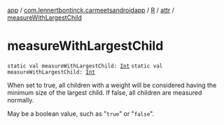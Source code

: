 [app](../../../index.md) / [com.lennertbontinck.carmeetsandroidapp](../../index.md) / [R](../index.md) / [attr](index.md) / [measureWithLargestChild](./measure-with-largest-child.md)

# measureWithLargestChild

`static val measureWithLargestChild: `[`Int`](https://kotlinlang.org/api/latest/jvm/stdlib/kotlin/-int/index.html)
`static val measureWithLargestChild: `[`Int`](https://kotlinlang.org/api/latest/jvm/stdlib/kotlin/-int/index.html)

When set to true, all children with a weight will be considered having the minimum size of the largest child. If false, all children are measured normally.

May be a boolean value, such as "`true`" or "`false`".

